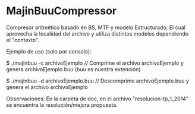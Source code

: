 # MajinBuuCompressor
Compresor aritmético basado en BS, MTF y modelo Estructurado; El cual aprovecha la localidad del archivo y utiliza distintos modelos dependiendo el "contexto".

Ejemplo de uso (solo por consola):

$ ./majinbuu -c archivoEjemplo // Comprime el archivo archivoEjemplo y genera archivoEjemplo.buu (buu es nuestra extención)

$ ./majinbuu -d archivoEjemplo.buu // Descomprime archivoEjemplo.buu y genera el archivo archivoEjemplo


Observaciones:
En la carpeta de doc, en el archivo "resolucion-tp_1_2014" se encuentra la resolución/mejora propuesta.
